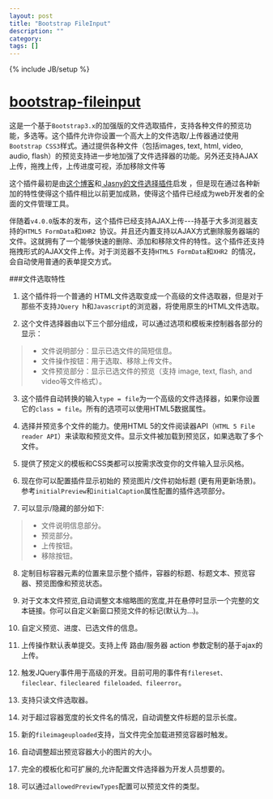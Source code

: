 ```yaml
---
layout: post
title: "Bootstrap FileInput"
description: ""
category:
tags: []
---
```

{% include JB/setup %}

[bootstrap-fileinput](http://plugins.krajee.com/file-input)
====================
这是一个基于`Bootstrap3.x`的加强版的文件选取插件，支持各种文件的预览功能，多选等。这个插件允许你设置一个高大上的文件选取/上传器通过使用`Bootstrap CSS3`样式。通过提供各种文件（包括images, text, html, video, audio, flash）的预览支持进一步地加强了文件选择器的功能。另外还支持AJAX上传，拖拽上传，上传进度可视，添加移除文件等



这个插件最初是由[这个博客](http://www.abeautifulsite.net/blog/2013/08/whipping-file-inputs-into-shape-with-bootstrap-3/)和[ Jasny的文件选择插件](http://jasny.github.io/bootstrap/javascript/#fileinput)启发 ，但是现在通过各种新加的特性使得这个插件相比以前更加成熟，使得这个插件已经成为web开发者的全面的文件管理工具。

伴随着`v4.0.0`版本的发布，这个插件已经支持AJAX上传---持基于大多浏览器支持的`HTML5 FormData`和`XHR2 `协议。并且还内置支持以AJAX方式删除服务器端的文件。这就拥有了一个能够快速的删除、添加和移除文件的特性。这个插件还支持拖拽形式的AJAX文件上传。对于浏览器不支持`HTML5 FormData`和`XHR2 `的情况，会自动使用普通的表单提交方式。


###文件选取特性
1. 这个插件将一个普通的 HTML文件选取变成一个高级的文件选取器，但是对于那些不支持`JQuery `h和`Javascript`的浏览器，将使用原生的HTML文件选取。

2. 这个文件选择器由以下三个部分组成，可以通过选项和模板来控制器各部分的显示：
> * 文件说明部分：显示已选文件的简短信息。
> * 文件操作按钮：用于选取、移除上传文件。
> * 文件预览部分：显示已选文件的预览（支持 image, text, flash, and video等文件格式）。

3. 这个插件自动转换的输入`type = file`为一个高级的文件选择器，如果你设置它的`class = file`。所有的选项可以使用HTML5数据属性。

4. 选择并预览多个文件的能力。使用HTML 5的文件阅读器API（` HTML 5 File reader API `）来读取和预览文件。显示文件被加载到预览区，如果选取了多个文件。

5. 提供了预定义的模板和CSS类都可以按需求改变你的文件输入显示风格。

6. 现在你可以配置插件显示初始的 预览图片/文件初始标题 (更有用更新场景)。参考`initialPreview`和`initialCaption`属性配置的插件选项部分。

7. 可以显示/隐藏的部分如下:
> * 文件说明信息部分。
> * 预览部分。
> * 上传按钮。
> * 移除按钮。

8. 定制目标容器元素的位置来显示整个插件，容器的标题、标题文本、预览容器、预览图像和预览状态。

9. 对于文本文件预览,自动调整文本缩略图的宽度,并在悬停时显示一个完整的文本链接。你可以自定义新窗口预览文件的标记(默认为…)。

10. 自定义预览、进度、已选文件的信息。

11. 上传操作默认表单提交。支持上传 路由/服务器 action 参数定制的基于ajax的上传。

12. 触发JQuery事件用于高级的开发。目前可用的事件有`filereset、fileclear、filecleared fileloaded、fileerror`。

13. 支持只读文件选取器。

14. 对于超过容器宽度的长文件名的情况，自动调整文件标题的显示长度。

15. 新的`fileimageuploaded`支持，当文件完全加载进预览容器时触发。

16. 自动调整超出预览容器大小的图片的大小。

17. 完全的模板化和可扩展的,允许配置文件选择器为开发人员想要的。

18. 可以通过`allowedPreviewTypes`配置可以预览文件的类型。
